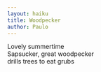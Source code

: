```yaml
---
layout: haiku
title: Woodpecker
author: Paulo
---
```


Lovely summertime<br>
Sapsucker, great woodpecker<br>
drills trees to eat grubs<br>